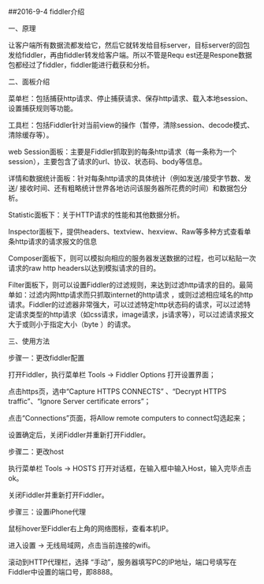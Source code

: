 ##2016-9-4 fiddler介绍

一、原理

让客户端所有数据流都发给它，然后它就转发给目标server，目标server的回包发给fiddler，再由fiddler转发给客户端。所以不管是Requ
est还是Respone数据包都经过了fiddler，fiddler能进行截获和分析。 

二、面板介绍

菜单栏：包括捕获http请求、停止捕获请求、保存http请求、载入本地session、设置捕获规则等功能。

工具栏：包括Fiddler针对当前view的操作（暂停，清除session、decode模式、清除缓存等）。

web 
Session面板：主要是Fiddler抓取到的每条http请求（每一条称为一个session），主要包含了请求的url、协议、状态码、body等信息。

详情和数据统计面板：针对每条http请求的具体统计（例如发送/接受字节数、发送/
接收时间、还有粗略统计世界各地访问该服务器所花费的时间）和数据包分析。

Statistic面板下：关于HTTP请求的性能和其他数据分析。

Inspector面板下，提供headers、textview、hexview、Raw等多种方式查看单条http请求的请求报文的信息

Composer面板下，则可以模拟向相应的服务器发送数据的过程，也可以粘贴一次请求的raw http headers以达到模拟请求的目的。

Filter面板下，则可以设置Fiddler的过滤规则，来达到过滤http请求的目的。最简单如：过滤内网http请求而只抓取internet的http请求
，或则过滤相应域名的http请求。Fiddler的过滤器非常强大，可以过滤特定http状态码的请求，可以过滤特定请求类型的http请求（如css请求，image请求，js请求等），可以过滤请求报文大于或则小于指定大小（byte ）的请求。

三、使用方法

步骤一：更改fiddler配置

打开Fiddler，执行菜单栏 Tools -> Fiddler Options 打开设置界面；

点击https页，选中“Capture HTTPS CONNECTS” 、“Decrypt HTTPS traffic”、“Ignore Server certificate errors”；

点击“Connections”页面，将Allow remote computers to connect勾选起来；

设置确定后，关闭Fiddler并重新打开Fiddler。

步骤二：更改host

执行菜单栏 Tools -> HOSTS 打开对话框，在输入框中输入Host，输入完毕点击ok。

关闭Fiddler并重新打开Fiddler。

步骤三：设置iPhone代理

鼠标hover至Fiddler右上角的网络图标，查看本机IP。

进入设置 -> 无线局域网，点击当前连接的wifi。

滚动到HTTP代理栏，选择 “手动”，服务器填写PC的IP地址，端口号填写在Fiddler中设置的端口号，即8888。
